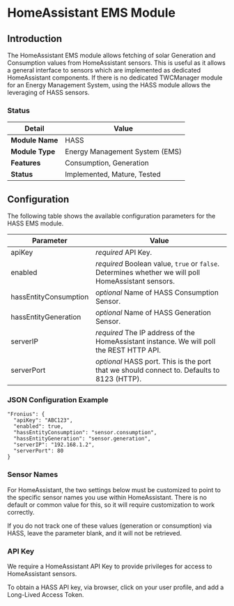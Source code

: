 # HomeAssistant EMS Module

## Introduction

The HomeAssistant EMS module allows fetching of solar Generation and Consumption values from HomeAssistant sensors. This is useful as it allows a general interface to sensors which are implemented as dedicated HomeAssistant components. If there is no dedicated TWCManager module for an Energy Management System, using the HASS module allows the leveraging of HASS sensors.

### Status

| Detail          | Value                          |
| --------------- | ------------------------------ |
| **Module Name** | HASS                           |
| **Module Type** | Energy Management System (EMS) |
| **Features**    | Consumption, Generation        |
| **Status**      | Implemented, Mature, Tested    |

## Configuration

The following table shows the available configuration parameters for the HASS EMS module.

| Parameter   | Value         |
| ----------- | ------------- |
| apiKey      | *required* API Key. |
| enabled     | *required* Boolean value, ```true``` or ```false```. Determines whether we will poll HomeAssistant sensors. |
| hassEntityConsumption | *optional* Name of HASS Consumption Sensor. |
| hassEntityGeneration  | *optional* Name of HASS Generation Sensor. |
| serverIP    | *required* The IP address of the HomeAssistant instance. We will poll the REST HTTP API. |
| serverPort  | *optional* HASS port. This is the port that we should connect to. Defaults to 8123 (HTTP). |

### JSON Configuration Example

```
"Fronius": {
  "apiKey": "ABC123",
  "enabled": true,
  "hassEntityConsumption": "sensor.consumption",
  "hassEntityGeneration": "sensor.generation",
  "serverIP": "192.168.1.2",
  "serverPort": 80
}
```

### Sensor Names

For HomeAssistant, the two settings below must be customized to point to the specific sensor names you use within HomeAssistant. There is no default or common value for this, so it will require customization to work correctly.

If you do not track one of these values (generation or consumption) via HASS, leave the parameter blank, and it will not be retrieved.

### API Key

We require a HomeAssistant API Key to provide privileges for access to HomeAssistant sensors.

To obtain a HASS API key, via browser, click on your user profile, and add a Long-Lived Access Token.
